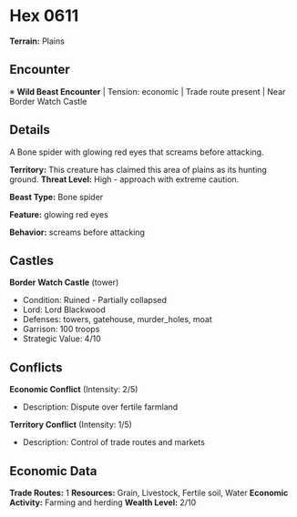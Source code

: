 # Hex 0611

**Terrain:** Plains

## Encounter
※ **Wild Beast Encounter** | Tension: economic | Trade route present | Near Border Watch Castle

## Details
A Bone spider with glowing red eyes that screams before attacking.

**Territory:** This creature has claimed this area of plains as its hunting ground.
**Threat Level:** High - approach with extreme caution.

**Beast Type:** Bone spider

**Feature:** glowing red eyes

**Behavior:** screams before attacking

## Castles
**Border Watch Castle** (tower)
- Condition: Ruined - Partially collapsed
- Lord: Lord Blackwood
- Defenses: towers, gatehouse, murder_holes, moat
- Garrison: 100 troops
- Strategic Value: 4/10

## Conflicts
**Economic Conflict** (Intensity: 2/5)
- Description: Dispute over fertile farmland

**Territory Conflict** (Intensity: 1/5)
- Description: Control of trade routes and markets

## Economic Data
**Trade Routes:** 1
**Resources:** Grain, Livestock, Fertile soil, Water
**Economic Activity:** Farming and herding
**Wealth Level:** 2/10
